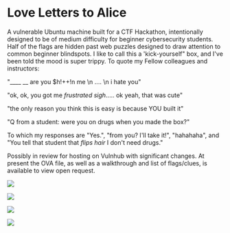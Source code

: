 # Love Letters to Alice

A vulnerable Ubuntu machine built for a CTF Hackathon, intentionally designed to be of medium difficulty for beginner cybersecurity students. Half of the flags are hidden past web puzzles designed to draw attention to common beginner blindspots. I like to call this a 'kick-yourself" box, and I've been told the mood is super trippy. To quote my Fellow colleagues and instructors:

"____ __ are you $h!++!n me \n
.... \n
i hate you"

"ok, ok, you got me *frustrated sigh*..... ok yeah, that was cute"

"the only reason you think this is easy is because YOU built it"

"Q from a student: were you on drugs when you made the box?"

To which my responses are "Yes.", "from you? I'll take it!", "hahahaha", and "You tell that student that *flips hair* I don't need drugs."


Possibly in review for hosting on Vulnhub with significant changes. At present the OVA file, as well as a walkthrough and list of flags/clues, is available to view open request.

![](https://i.imgur.com/7UT8ZyZ.png)

![](https://i.imgur.com/j2K7eaN.jpg)

![](https://i.imgur.com/0YUiEDF.png)

![](https://i.imgur.com/1TQ7n8C.png)
